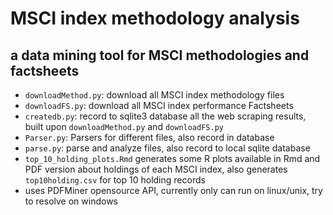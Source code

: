 # MSCI index methodology analysis
## a data mining tool for MSCI methodologies and factsheets

* `downloadMethod.py`: download all MSCI index methodology files
* `downloadFS.py`: download all MSCI index performance Factsheets
* `createdb.py`: record to sqlite3 database all the web scraping results, built upon `downloadMethod.py` and `downloadFS.py`
* `Parser.py`: Parsers for different files, also record in database
* `parse.py`: parse and analyze files, also record to local sqlite database
* `top_10_holding_plots.Rmd` generates some R plots available in Rmd and PDF version about holdings of each MSCI index, also generates `top10holding.csv` for top 10 holding records
* uses PDFMiner opensource API, currently only can run on linux/unix, try to resolve on windows
